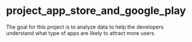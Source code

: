 # project_app_store_and_google_play
The goal for this project is to analyze data to help the developers understand what type of apps are likely to attract more users.
